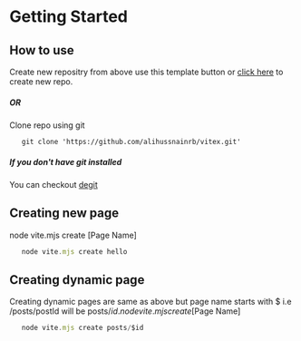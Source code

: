# Getting Started

## How to use

Create new repositry from above use this template button or [click here](https://github.com/new?template_name=vitex&template_owner=alihussnainrb) to create new repo.

##### OR

Clone repo using git

```base
   git clone 'https://github.com/alihussnainrb/vitex.git'
```

##### If you don't have git installed

You can checkout [degit](https://github.com/Rich-Harris/degit)

## Creating new page

node vite.mjs create [Page Name]

```js
   node vite.mjs create hello
```

## Creating dynamic page

Creating dynamic pages are same as above but page name starts with $ i.e /posts/postId will be posts/$id.
node vite.mjs create [$Page Name]

```js
   node vite.mjs create posts/$id
```
